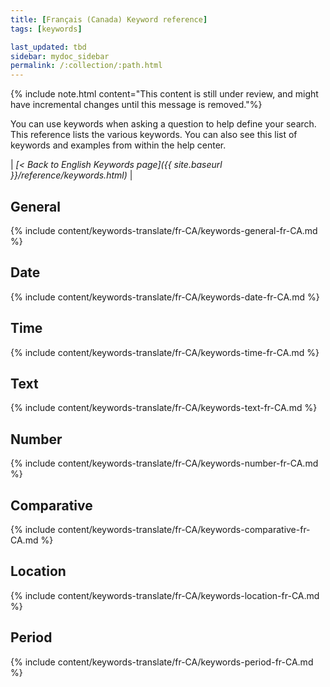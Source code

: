 ```yaml
---
title: [Français (Canada) Keyword reference]
tags: [keywords]

last_updated: tbd
sidebar: mydoc_sidebar
permalink: /:collection/:path.html
---
```

{% include note.html content="This content is still under review, and might have incremental changes until this message is removed."%}

You can use keywords when asking a question to help define your search. This
reference lists the various keywords. You can also see this list of keywords and
examples from within the help center.

| _[< Back to English Keywords page]({{ site.baseurl }}/reference/keywords.html)_ |

## General

{% include content/keywords-translate/fr-CA/keywords-general-fr-CA.md %}

## Date

{% include content/keywords-translate/fr-CA/keywords-date-fr-CA.md %}

## Time

{% include content/keywords-translate/fr-CA/keywords-time-fr-CA.md %}

## Text

{% include content/keywords-translate/fr-CA/keywords-text-fr-CA.md %}

## Number

{% include content/keywords-translate/fr-CA/keywords-number-fr-CA.md %}

## Comparative

{% include content/keywords-translate/fr-CA/keywords-comparative-fr-CA.md %}

## Location

{% include content/keywords-translate/fr-CA/keywords-location-fr-CA.md %}

## Period

{% include content/keywords-translate/fr-CA/keywords-period-fr-CA.md %}
